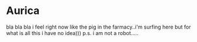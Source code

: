 # Aurica
bla bla bla i feel right now like the pig in the farmacy..i'm surfing here but for what is all this i have no idea))) 
p.s. i am not a robot.....
